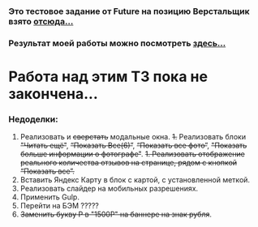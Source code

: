 
### Это тестовое задание от Future на позицию Верстальщик взято [отсюда...](https://github.com/fugr-ru/frontend-html-3)

### Результат моей работы можно посмотреть [здесь...](http://rinat-future-layout-test.surge.sh)

# Работа над этим ТЗ пока не закончена...

### Недоделки:
1. Реализовать и ~~сверстать~~ модальные окна.
~~1.~~ Реализовать блоки ~~"Читать ещё"~~, ~~“Показать Все(6)”~~, ~~“Показать все фото”~~, ~~"Показать больше информации о фотографе"~~.
~~1. Реализовать отображение реального количества отзывов на странице, рядом с кнопкой “Показать все”.~~
1. Вставить Яндекс Карту в блок с картой, с установленной меткой.
1. Реализовать слайдер на мобильных разрешениях.
1. Применить Gulp.
1. Перейти на БЭМ ?????
1. ~~Заменить букву Р в "1500Р" на баннере на знак рубля~~.